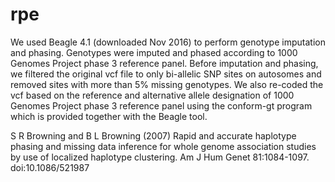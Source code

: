 # rpe

We used Beagle 4.1 (downloaded Nov 2016) to perform genotype imputation and phasing. Genotypes were imputed and phased according to 1000 Genomes Project phase 3 reference panel. Before imputation and phasing, we filtered the original vcf file to only bi-allelic SNP sites on autosomes and removed sites with more than 5% missing genotypes. We also re-coded the vcf based on the reference and alternative allele designation of 1000 Genomes Project phase 3 reference panel using the conform-gt program which is provided together with the Beagle tool.


S R Browning and B L Browning (2007) Rapid and accurate haplotype phasing and missing data inference for whole genome association studies by use of localized haplotype clustering. Am J Hum Genet 81:1084-1097. doi:10.1086/521987
